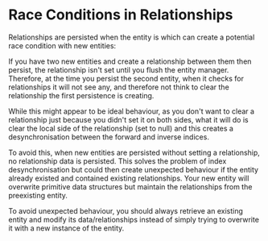 Race Conditions in Relationships
================================
Relationships are persisted when the entity is which can create a potential race condition with new entities:

If you have two new entities and create a relationship between them then persist, the relationship isn't set until you
flush the entity manager. Therefore, at the time you persist the second entity, when it checks for relationships it 
will not see any, and therefore not think to clear the relationship the first persistence is creating. 

While this might appear to be ideal behaviour, as you don't want to clear a relationship just because you didn't set
it on both sides, what it will do is clear the local side of the relationship (set to null) and this creates a
desynchronisation between the forward and inverse indices.

To avoid this, when new entities are persisted without setting a relationship, no relationship data is persisted. This
solves the problem of index desynchronisation but could then create unexpected behaviour if the entity already existed
and contained existing relationships. Your new entity will overwrite primitive data structures but maintain the
relationships from the preexisting entity.

To avoid unexpected behaviour, you should always retrieve an existing entity and modify its data/relationships instead
of simply trying to overwrite it with a new instance of the entity.
